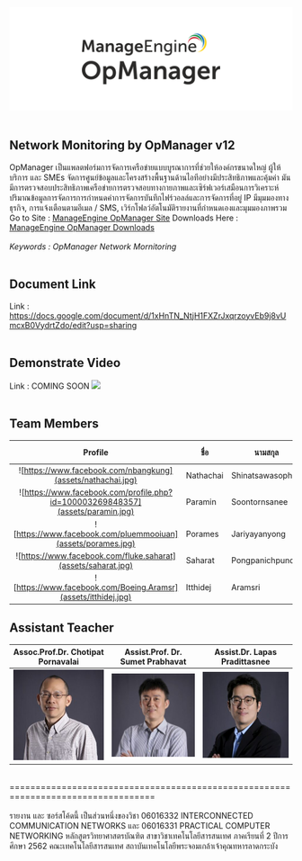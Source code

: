 ![](assets/opmanager.png)<br><br>

## Network Monitoring by OpManager v12
   OpManager เป็นแพลตฟอร์มการจัดการเครือข่ายแบบบูรณาการที่ช่วยให้องค์กรขนาดใหญ่ ผู้ให้บริการ และ SMEs จัดการศูนย์ข้อมูลและโครงสร้างพื้นฐานด้านไอทีอย่างมีประสิทธิภาพและคุ้มค่า มันมีการตรวจสอบประสิทธิภาพเครือข่ายการตรวจสอบทางกายภาพและเซิร์ฟเวอร์เสมือนการวิเคราะห์ปริมาณข้อมูลการจัดการการกำหนดค่าการจัดการบันทึกไฟร์วอลล์และการจัดการที่อยู่ IP มีมุมมองทางธุรกิจ, การแจ้งเตือนตามอีเมล / SMS, เวิร์กโฟลว์อัตโนมัติรายงานที่กำหนดเองและมุมมองภาพรวม<br>
Go to Site : [ManageEngine OpManager Site](https://www.manageengine.com/network-monitoring/index2.html)
Downloads Here : [ManageEngine OpManager Downloads](https://www.manageengine.com/network-monitoring/download.html)<br><br>
*Keywords : OpManager Network Mornitoring*<br><br>


## Document Link
Link : https://docs.google.com/document/d/1xHnTN_NtjH1FXZrJxqrzoyvEb9j8vUmcxB0VydrtZdo/edit?usp=sharing
<br><br>


## Demonstrate Video
Link : COMING SOON
[![](img/aaa.png)](https://www.youtube.com/watch?v=bZT4UT5Ej2Q&feature=youtu.be "")
<br><br>


## Team Members
| Profile |ชื่อ|นามสกุล|GitHub Username|รหัสนักศึกษา|
|:-:|--|------|---------------|---------|
|![https://www.facebook.com/nbangkung](assets/nathachai.jpg)|Nathachai|Shinatsawasophon|[@exzenous](https://github.com/exzenous)|61070049|
|![https://www.facebook.com/profile.php?id=100003269848357](assets/paramin.jpg)|Paramin|Soontornsanee|[@Paramin11798](https://github.com/Paramin11798)|61070114|
|![https://www.facebook.com/pluemmooiuan](assets/porames.jpg)|Porames|Jariyayanyong|[@huayong1678](https://github.com/huayong1678)|61070115|
|![https://www.facebook.com/fluke.saharat](assets/saharat.jpg)|Saharat|Pongpanichpund|[@fluk14150](https://github.com/fluk14150)|61070237|
|![https://www.facebook.com/Boeing.Aramsr](assets/itthidej.jpg)|Itthidej|Aramsri|[@Itthidej](https://github.com/Itthidej)|61070271|<br><br>


## Assistant Teacher
|Assoc.Prof.Dr. Chotipat Pornavalai|Assist.Prof. Dr. Sumet Prabhavat|Assist.Dr. Lapas Pradittasnee|
|:-:|:-:|:-:|
|![](assets/Chotipat.jpg)|![](assets/Sumet.jpg)|![](assets/Lapas.jpg)|
<br>
==================================================================================<br><br>
รายงาน และ ซอร์สโค้ดนี้ เป็นส่วนหนึ่งของวิชา 
06016332 INTERCONNECTED COMMUNICATION NETWORKS และ
06016331 PRACTICAL COMPUTER NETWORKING 
หลักสูตรวิทยาศาสตรบัณฑิต สาขาวิชาเทคโนโลยีสารสนเทศ    
ภาคเรียนที่  2  ปีการศึกษา  2562  
คณะเทคโนโลยีสารสนเทศ   
สถาบันเทคโนโลยีพระจอมเกล้าเจ้าคุณทหารลาดกระบัง 
